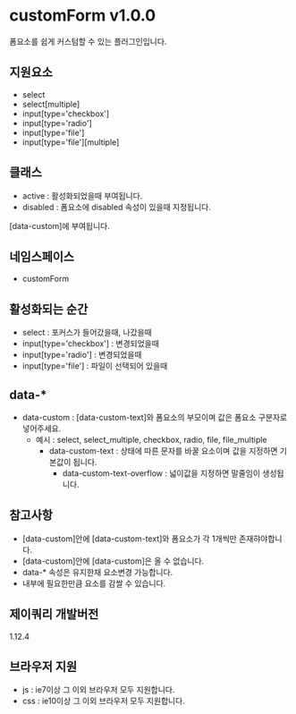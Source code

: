 # customForm v1.0.0
폼요소를 쉽게 커스텀할 수 있는 플러그인입니다.

## 지원요소
- select
- select[multiple]
- input[type='checkbox']
- input[type='radio']
- input[type='file']
- input[type='file'][multiple]

## 클래스
- active : 활성화되었을때 부여됩니다.
- disabled : 폼요소에 disabled 속성이 있을때 지정됩니다.

[data-custom]에 부여됩니다.

## 네임스페이스
- customForm

## 활성화되는 순간
- select : 포커스가 들어갔을때, 나갔을때
- input[type='checkbox'] : 변경되었을때
- input[type='radio'] : 변경되었을때
- input[type='file'] : 파일이 선택되어 있을때

## data-*
- data-custom : [data-custom-text]와 폼요소의 부모이며 값은 폼요소 구분자로 넣어주세요.
  - 예시 : select, select_multiple, checkbox, radio, file, file_multiple
    - data-custom-text : 상태에 따른 문자를 바꿀 요소이며 값을 지정하면 기본값이 됩니다.
      - data-custom-text-overflow : 넓이값을 지정하면 말줄임이 생성됩니다.

## 참고사항
- [data-custom]안에 [data-custom-text]와 폼요소가 각 1개씩만 존재햐야합니다.
- [data-custom]안에 [data-custom]은 올 수 없습니다.
- data-* 속성은 유지한채 요소변경 가능합니다.
- 내부에 필요한만큼 요소를 감쌀 수 있습니다.

## 제이쿼리 개발버전
1.12.4

## 브라우저 지원
- js : ie7이상 그 이외 브라우저 모두 지원합니다.
- css : ie10이상 그 이외 브라우저 모두 지원합니다.